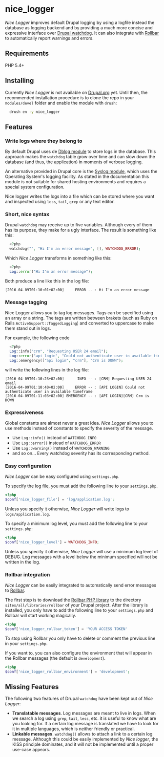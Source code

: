 # nice_logger

*Nice Logger* improves default Drupal logging by using a logfile instead the database as logging backend and by providing a much more concise and expressive interface over [Drupal watchdog](https://api.drupal.org/api/drupal/includes%21bootstrap.inc/function/watchdog/7). It can also integrate with [Rollbar](https://rollbar.com/) to automatically report warnings and errors.

## Requirements
PHP 5.4+

## Installing

Currently *Nice Logger* is not available on [Drupal.org](https://www.drupal.org/) yet. Until then, the recommended installation procedure is to clone the repo in your `modules/devel` folder and enable the module with `drush`:

```sh
  drush en -y nice_logger
```

## Features

### Write logs where they belong to

By default Drupal uses de [Dblog module](https://www.drupal.org/documentation/modules/dblog) to store logs in the database. This approach makes the `watchdog` table grow over time and can slow down the database (and thus, the application) in moments of verbose logging.

An alternative provided in Drupal core is the [Syslog module](https://www.drupal.org/documentation/modules/syslog), which uses the Operating System's logging facility. As stated in the documentation this module is not suitable for shared hosting environments and requires a special system configuration.

Nice logger writes the logs into a file which can be stored where you want and inspected using `less`, `tail`, `grep` or any  text editor.

### Short, nice syntax

Drupal `watchdog` may receive up to five variables. Although every of them has its purpose, they make for a ugly interface. The result is something like this:

```php
  <?php
  watchdog("", "Hi I'm an error message", [], WATCHDOG_ERROR);
```

Which *Nice Logger* transforms in something like this:

```php
  <?php
  Log::error("Hi I'm an error message");
```

Both produce a line like this in the log file:
```
[2016-04-09T01:10:01+02:00]     ERROR -- : Hi I'm an error message
```

### Message tagging

Nice Logger allows you to tag log messages.  Tags can be specified using an array or a string.  The tags are written between brakets (such as Ruby on Rails `ActiveSupport::TaggedLogging`) and converted to uppercase to make them stand out in logs.

For example, the following code

```php
  <?php
  Log::info("crm", "Requesting USER 24 email");
  Log::error("api login", "Could not authenticate user in available timeframe");
  Log::emergency(["api login", "crm"], "Crm is DOWN");
```

will write the following lines in the log file:

```
[2016-04-09T01:10:23+02:00]      INFO -- : [CRM] Requesting USER 24 email
[2016-04-09T01:10:40+02:00]     ERROR -- : [API LOGIN] Could not authenticate user in available timeframe
[2016-04-09T01:11:03+02:00] EMERGENCY -- : [API LOGIN][CRM] Crm is DOWN
```

### Expressiveness

Global constants are almost never a great idea. *Nice Logger* allows you to use methods instead of constants to specify the severity of the message.

- Use `Log::info()` instead of `WATCHDOG_INFO`
- Use `Log::error()` instead of `WATCHDOG_ERROR`
- Use `Log::warning()` instead of `WATCHDOG_WARNING`
- and so on... Every watchdog severity has its corresponding method.

### Easy configuration

*Nice Logger* can be easy configured using `settings.php`.

To specify the log file, you must add the following line to your `settings.php`.

```php
<?php
$conf['nice_logger_file'] = 'log/application.log';
```

Unless you specify it otherwise, *Nice Logger* will write logs to `logs/application.log`.

To specify a minimum log level, you must add the following line to your `settings.php`:

```php
<?php
$conf['nice_logger_level'] = WATCHDOG_INFO;
```

Unless you specify it otherwise, *Nice Logger* will use a minimum log level of DEBUG. Log messages with a level below the minimum specified will not be written in the log.

### Rollbar integration

*Nice Logger* can be easily integrated to automatically send error messages to [Rollbar](https://rollbar.com/).

The first step is to download the [Rollbar PHP library](https://github.com/rollbar/rollbar-php) to the directory `sites/all/libraries/rollbar` of your Drupal project.
After the library is installed, you only have to add the following line to your `settings.php` and Rollbar will start working magically.

```php
<?php
$conf['nice_logger_rollbar_token'] = 'YOUR ACCESS TOKEN'
```

To stop using Rollbar you only have to delete or comment the previous line in your `settings.php`.

If you want to, you can also configure the environment that will appear in the Rollbar messages (the default is `development`).

```php
<?php
$conf['nice_logger_rollbar_environment'] = 'development';
```

## Missing Features

The following two features of Drupal `watchdog` have been kept out of *Nice Logger*:

- **Translatable messages**. Log messages are meant to live in logs. When we search a log using `grep`, `tail`, `less`, etc. it is useful to know what are you looking for.  If a certain log message is translated we have to look for it in multiple languages, which is neither friendly or practical.
- **Linkable messages**. `watchdog()` allows to attach a link to a certain log message. Although this could be easily implemented by *Nice logger*, the KISS principle dominates, and it will not be implemented until a proper use-case appears.
